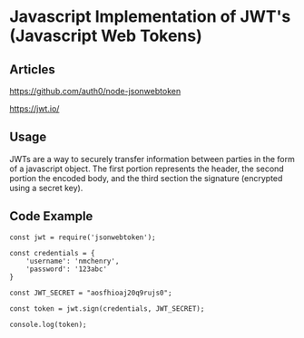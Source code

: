 # Javascript Implementation of JWT's (Javascript Web Tokens)

## Articles

https://github.com/auth0/node-jsonwebtoken

https://jwt.io/

## Usage

JWTs are a way to securely transfer information between parties in the form of a javascript object. The first portion represents the header, the second portion the encoded body, and the third section the signature (encrypted using a secret key).

## Code Example

```
const jwt = require('jsonwebtoken');

const credentials = {
    'username': 'nmchenry',
    'password': '123abc'
}

const JWT_SECRET = "aosfhioaj20q9rujs0";

const token = jwt.sign(credentials, JWT_SECRET);

console.log(token);
```